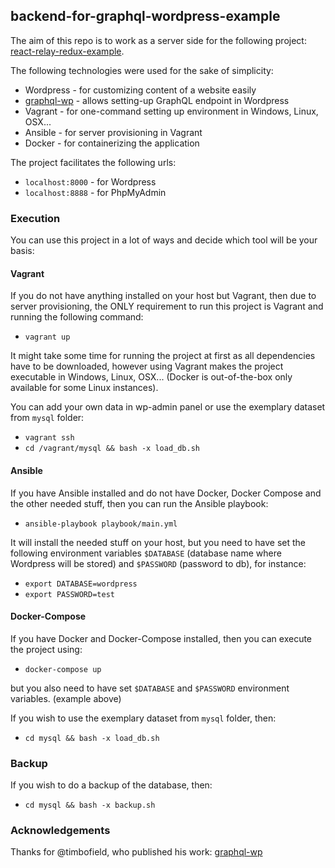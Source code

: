 ## backend-for-graphql-wordpress-example

The aim of this repo is to work as a server side for the following project: [react-relay-redux-example](https://github.com/tommyJS/react-relay-redux).

The following technologies were used for the sake of simplicity:
 - Wordpress - for customizing content of a website easily
 - [graphql-wp](https://github.com/timbofield/graphql-wp) - allows setting-up GraphQL endpoint in Wordpress
 - Vagrant - for one-command setting up environment in Windows, Linux, OSX...
 - Ansible - for server provisioning in Vagrant
 - Docker - for containerizing the application

The project facilitates the following urls:
 - `localhost:8000` - for Wordpress
 - `localhost:8888` - for PhpMyAdmin

### Execution

You can use this project in a lot of ways and decide which tool will be your basis:

#### Vagrant

If you do not have anything installed on your host but Vagrant, then due to server provisioning, the ONLY requirement to run this project is Vagrant and running the following command: 
 - `vagrant up`

It might take some time for running the project at first as all dependencies have to be downloaded, however using Vagrant makes the project executable in Windows, Linux, OSX... (Docker is out-of-the-box only available for some Linux instances).

You can add your own data in wp-admin panel or use the exemplary dataset from `mysql` folder:
 - `vagrant ssh`
 - `cd /vagrant/mysql && bash -x load_db.sh`

#### Ansible

If you have Ansible installed and do not have Docker, Docker Compose and the other needed stuff, then you can run the Ansible playbook:
 - `ansible-playbook playbook/main.yml`

It will install the needed stuff on your host, but you need to have set the following environment variables `$DATABASE` (database name where Wordpress will be stored) and `$PASSWORD` (password to db), for instance:
 - `export DATABASE=wordpress`
 - `export PASSWORD=test`

#### Docker-Compose

If you have Docker and Docker-Compose installed, then you can execute the project using:
 - `docker-compose up`

but you also need to have set `$DATABASE` and `$PASSWORD` environment variables. (example above)

If you wish to use the exemplary dataset from `mysql` folder, then:
 - `cd mysql && bash -x load_db.sh`

### Backup

If you wish to do a backup of the database, then:
 - `cd mysql && bash -x backup.sh`

### Acknowledgements
Thanks for @timbofield, who published his work: [graphql-wp](https://github.com/timbofield/graphql-wp)
